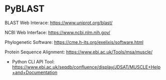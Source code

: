 # PyBLAST

BLAST Web Interace: https://www.uniprot.org/blast/

NCBI Web Interface: https://www.ncbi.nlm.nih.gov/

Phylogenetic Software: https://cme.h-its.org/exelixis/software.html

Protein Sequence Alignment: https://www.ebi.ac.uk/Tools/msa/muscle/
- Python CLI API Tool: https://www.ebi.ac.uk/seqdb/confluence/display/JDSAT/MUSCLE+Help+and+Documentation